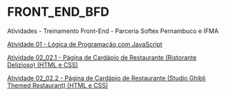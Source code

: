 # FRONT_END_BFD
Atividades - Treinamento Front-End - Parceria Softex Pernambuco e IFMA

[Atividade 01 - Lógica de Programação com JavaScript](https://github.com/ASCCJR/FRONT_END_BFD/tree/main/Atividade_01)

[Atividade 02_02.1 - Página de Cardápio de Restaurante (Ristorante Delizioso) (HTML e CSS)](https://github.com/ASCCJR/FRONT_END_BFD/tree/main/Atividade_02_02_1)

[Atividade 02_02.2 - Página de Cardápio de Restaurante (Studio Ghibli Themed Restaurant) (HTML e CSS)](https://github.com/ASCCJR/FRONT_END_BFD/tree/main/Atividade_02_02_2)
